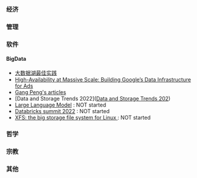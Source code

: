 ### 经济

### 管理

### 软件
#### BigData
   * [大数据湖最佳实践](https://book.douban.com/subject/35152609/)
   * [High-Availability at Massive Scale: Building Google’s Data Infrastructure for Ads](https://static.googleusercontent.com/media/research.google.com/en//pubs/archive/44686.pdf)
   * [Gang Peng's articles](https://medium.com/@dsfan)
   * [Data and Storage Trends 2022]([Data and Storage Trends 202](https://project.linuxfoundation.org/hubfs/LF%20Research/SODA%20Data%20Storage%20Trends%202022%20-%20Report.pdf?hsLang=en))
   * [Large Language Model](https://stanford-cs324.github.io/winter2022/lectures/) : NOT started
   * [Databricks summit 2022](https://www.youtube.com/playlist?list=PLTPXxbhUt-YVWi_cf2UUDc9VZFLoRgu0l) : NOT started
   * [XFS: the big storage file system for Linux ](https://www.usenix.org/system/files/login/articles/140-hellwig.pdf) : NOT started

### 哲学

### 宗教


### 其他
